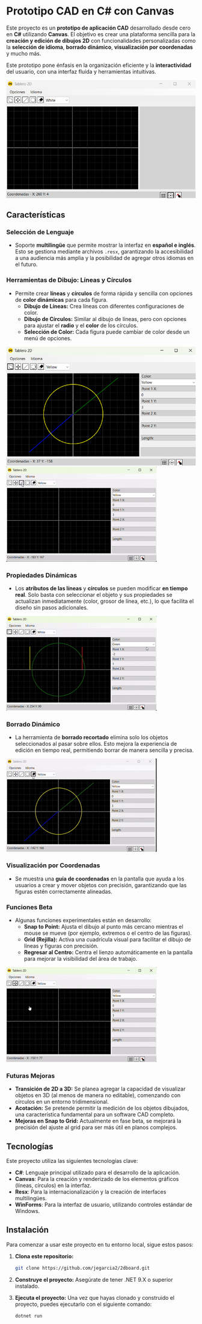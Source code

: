 # Prototipo CAD en C# con Canvas

Este proyecto es un **prototipo de aplicación CAD** desarrollado desde cero en **C#** utilizando **Canvas**. El objetivo es crear una plataforma sencilla para la **creación y edición de dibujos 2D** con funcionalidades personalizadas como la **selección de idioma**, **borrado dinámico**, **visualización por coordenadas** y mucho más.

Este prototipo pone énfasis en la organización eficiente y la **interactividad** del usuario, con una interfaz fluida y herramientas intuitivas.

![Pantalla Principal](Resources/captures/main.png)

## Características

### **Selección de Lenguaje**
- Soporte **multilingüe** que permite mostrar la interfaz en **español e inglés**. Esto se gestiona mediante archivos `.resx`, garantizando la accesibilidad a una audiencia más amplia y la posibilidad de agregar otros idiomas en el futuro.

### **Herramientas de Dibujo: Líneas y Círculos**
- Permite crear **líneas** y **círculos** de forma rápida y sencilla con opciones de **color dinámicas** para cada figura.
  - **Dibujo de Líneas:** Crea líneas con diferentes configuraciones de color.
  - **Dibujo de Círculos:** Similar al dibujo de líneas, pero con opciones para ajustar el **radio** y el **color** de los círculos.
  - **Selección de Color:** Cada figura puede cambiar de color desde un menú de opciones.
  
![Dibujo de Ejemplo](Resources/captures/draw.png)
![Dibujo de Línea](Resources/captures/draw.gif)

### **Propiedades Dinámicas**
- Los **atributos de las líneas** y **círculos** se pueden modificar **en tiempo real**. Solo basta con seleccionar el objeto y sus propiedades se actualizan inmediatamente (color, grosor de línea, etc.), lo que facilita el diseño sin pasos adicionales.

![Edición en Tiempo Real](Resources/captures/edit.gif)

### **Borrado Dinámico**
- La herramienta de **borrado recortado** elimina solo los objetos seleccionados al pasar sobre ellos. Esto mejora la experiencia de edición en tiempo real, permitiendo borrar de manera sencilla y precisa.
  
![Borrado en Acción](Resources/captures/erase.gif)

### **Visualización por Coordenadas**
- Se muestra una **guía de coordenadas** en la pantalla que ayuda a los usuarios a crear y mover objetos con precisión, garantizando que las figuras estén correctamente alineadas.

### **Funciones Beta**
- Algunas funciones experimentales están en desarrollo:
  - **Snap to Point:** Ajusta el dibujo al punto más cercano mientras el mouse se mueve (por ejemplo, extremos o el centro de las figuras).
  - **Grid (Rejilla):** Activa una cuadrícula visual para facilitar el dibujo de líneas y figuras con precisión.
  - **Regresar al Centro:** Centra el lienzo automáticamente en la pantalla para mejorar la visibilidad del área de trabajo.

![Movimiento y Ajustes](Resources/captures/move.gif)

### **Futuras Mejoras**
- **Transición de 2D a 3D:** Se planea agregar la capacidad de visualizar objetos en 3D (al menos de manera no editable), comenzando con círculos en un entorno tridimensional.
- **Acotación:** Se pretende permitir la medición de los objetos dibujados, una característica fundamental para un software CAD completo.
- **Mejoras en Snap to Grid:** Actualmente en fase beta, se mejorará la precisión del ajuste al grid para ser más útil en planos complejos.

## Tecnologías
Este proyecto utiliza las siguientes tecnologías clave:

- **C#**: Lenguaje principal utilizado para el desarrollo de la aplicación.
- **Canvas**: Para la creación y renderizado de los elementos gráficos (líneas, círculos) en la interfaz.
- **Resx**: Para la internacionalización y la creación de interfaces multilingües.
- **WinForms**: Para la interfaz de usuario, utilizando controles estándar de Windows.

## Instalación

Para comenzar a usar este proyecto en tu entorno local, sigue estos pasos:

1. **Clona este repositorio:**
   ```bash
   git clone https://github.com/jegarcia2/2dboard.git
   
2. **Construye el proyecto:** 
  Asegúrate de tener .NET 9.X o superior instalado.

3. **Ejecuta el proyecto:**
  Una vez que hayas clonado y construido el proyecto, puedes ejecutarlo con el siguiente comando:
   ```bash
   dotnet run
